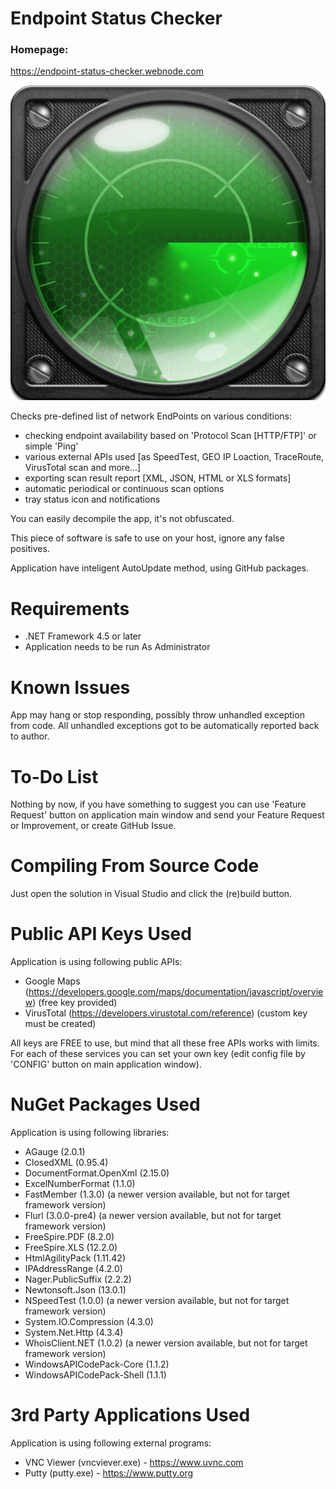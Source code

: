 # Endpoint Status Checker
### Homepage:
https://endpoint-status-checker.webnode.com

![image](https://raw.githubusercontent.com/ThePhOeNiX810815/Endpoint-Status-Checker/main/EndpointStatusCheckerImage.jpg)

Checks pre-defined list of network EndPoints on various conditions:

- checking endpoint availability based on 'Protocol Scan [HTTP/FTP]' or simple 'Ping'
- various external APIs used [as SpeedTest, GEO IP Loaction, TraceRoute, VirusTotal scan and more...]
- exporting scan result report [XML, JSON, HTML or XLS formats]
- automatic periodical or continuous scan options
- tray status icon and notifications

You can easily decompile the app, it's not obfuscated.

This piece of software is safe to use on your host, ignore any false positives.

Application have inteligent AutoUpdate method, using GitHub packages.

# Requirements
- .NET Framework 4.5 or later
- Application needs to be run As Administrator

# Known Issues
App may hang or stop responding, possibly throw unhandled exception from code.
All unhandled exceptions got to be automatically reported back to author. 

# To-Do List

Nothing by now, if you have something to suggest you can use 'Feature Request' button
on application main window and send your Feature Request or Improvement, or create GitHub Issue.

# Compiling From Source Code

Just open the solution in Visual Studio and click the (re)build button.

# Public API Keys Used

Application is using following public APIs:
- Google Maps (https://developers.google.com/maps/documentation/javascript/overview) (free key provided)
- VirusTotal (https://developers.virustotal.com/reference) (custom key must be created)

All keys are FREE to use, but mind that all these free APIs works with limits.
For each of these services you can set your own key (edit config file by 'CONFIG' button on main application window).

# NuGet Packages Used

Application is using following libraries:
- AGauge (2.0.1)
- ClosedXML (0.95.4)
- DocumentFormat.OpenXml (2.15.0)
- ExcelNumberFormat (1.1.0)
- FastMember (1.3.0) (a newer version available, but not for target framework version)
- Flurl (3.0.0-pre4)  (a newer version available, but not for target framework version)
- FreeSpire.PDF (8.2.0)
- FreeSpire.XLS (12.2.0)
- HtmlAgilityPack (1.11.42)
- IPAddressRange (4.2.0)
- Nager.PublicSuffix (2.2.2)
- Newtonsoft.Json (13.0.1)
- NSpeedTest (1.0.0) (a newer version available, but not for target framework version)
- System.IO.Compression (4.3.0)
- System.Net.Http (4.3.4)
- WhoisClient.NET (1.0.2) (a newer version available, but not for target framework version)
- WindowsAPICodePack-Core (1.1.2)
- WindowsAPICodePack-Shell (1.1.1)

# 3rd Party Applications Used

Application is using following external programs:
- VNC Viewer (vncviever.exe) - https://www.uvnc.com
- Putty (putty.exe) - https://www.putty.org